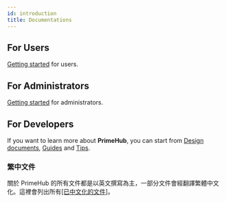 ```yaml
---
id: introduction
title: Documentations
---
```


## For Users

[Getting started](getting-started-user) for users.

## For Administrators

[Getting started](getting-started-admin) for administrators.

## For Developers

If you want to learn more about **PrimeHub**, you can start from [Design documents](dev-introduction), [Guides](guide_manual/cluster_shutdown) and [Tips](tips/kibana-dashboard).

### 繁中文件

關於 PrimeHub 的所有文件都是以英文撰寫為主，一部分文件會經翻譯繁體中文化。這裡會列出所有[[已中文化的文件]](index-zh)。
